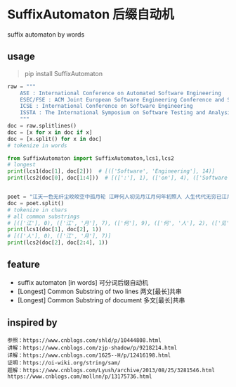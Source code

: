 
# SuffixAutomaton 后缀自动机
suffix automaton by words

## usage
> pip install SuffixAutomaton 

```python
raw = """
    ASE : International Conference on Automated Software Engineering
    ESEC/FSE : ACM Joint European Software Engineering Conference and Symposium on the Foundations of Software Engineering
    ICSE : International Conference on Software Engineering
    ISSTA : The International Symposium on Software Testing and Analysis
    """
doc = raw.splitlines()
doc = [x for x in doc if x]
doc = [x.split() for x in doc]
# tokenize in words

from SuffixAutomaton import SuffixAutomaton,lcs1,lcs2
# longest
print(lcs1(doc[1], doc[2]))  # [(['Software', 'Engineering'], 14)]
print(lcs2(doc[0], doc[1:4]))  # [([':'], 1), (['on'], 4), (['Software'], 6)]


poet = "江天一色无纤尘皎皎空中孤月轮 江畔何人初见月江月何年初照人 人生代代无穷已江月年年望相似 不知江月待何人但见长江送流水"
doc = poet.split()
# tokenize in chars
# all common substrings
# [(['江'], 0), (['江', '月'], 7), (['何'], 9), (['何', '人'], 2), (['见'], 5), (['江'], 0)]
print(lcs1(doc[1], doc[2], 1))
# [(['人'], 0), (['江', '月'], 7)]
print(lcs2(doc[2], doc[2:4], 1))

```

## feature
* suffix automaton [in words] 可分词后缀自动机
* [Longest] Common Substring of two lines 两文[最长]共串
* [Longest] Common Substring of document 多文[最长]共串


## inspired by 
    参照：https://www.cnblogs.com/shld/p/10444808.html
    讲解：https://www.cnblogs.com/zjp-shadow/p/9218214.html
    详解：https://www.cnblogs.com/1625--H/p/12416198.html
    证明：https://oi-wiki.org/string/sam/
    题解：https://www.cnblogs.com/Lyush/archive/2013/08/25/3281546.html https://www.cnblogs.com/mollnn/p/13175736.html
